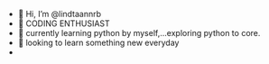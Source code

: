 - 👋 Hi, I’m @lindtaannrb
- 👀 CODING ENTHUSIAST
- 🌱 currently learning python by myself,...exploring python to core.
- 💞️ looking to learn something new everyday
- 

<!---
lindtaannrb/lindtaannrb is a ✨ special ✨ repository because its `README.md` (this file) appears on your GitHub profile.
You can click the Preview link to take a look at your changes.
--->
